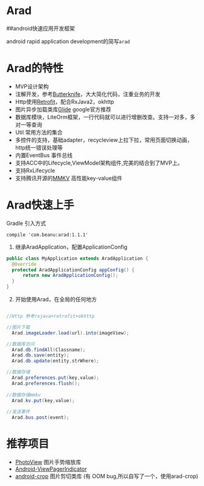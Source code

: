 Arad
====

##android快速应用开发框架

android rapid application development的简写`arad`

Arad的特性
=========
* MVP设计架构
* 注解开发，参考[Butterknife](https://github.com/JakeWharton/butterknife)，大大简化代码，注重业务的开发
* Http使用[Retrofit](https://square.github.io/retrofit/)，配合RxJava2，okhttp
* 图片异步加载类库[Glide](https://github.com/bumptech/glide)  google官方推荐
* 数据库模块，LiteOrm框架，一行代码就可以进行增删改查。支持一对多，多对一等查询
* Util 常用方法的集合
* 多控件的支持，基础adapter，recycleview上拉下拉，常用页面切换动画，http统一错误处理等
* 内置EventBus 事件总线
* 支持ACC中的Lifecycle,ViewModel架构组件,完美的结合到了MVP上。
* 支持RxLifecycle
* 支持腾讯开源的[MMKV](https://github.com/Tencent/MMKV) 高性能key-value组件

Arad快速上手
===========
  Gradle 引入方式
  ```
  compile 'com.beanu:arad:1.1.1'
  ```
  
  1. 继承AradApplication，配置ApplicationConfig
  
  ```java
  public class MyApplication extends AradApplication {
    @Override
    protected AradApplicationConfig appConfig() {
        return new AradApplicationConfig();
    }
  }
  ```
  
  2. 开始使用Arad，在全局的任何地方
  
  ```java
  
  //Http 参考rxjava+retrofit+okhttp
  
  //图片下载
    Arad.imageLoader.load(url).into(imageView);

  //数据库访问
    Arad.db.findAll(Classname);
    Arad.db.save(entity);
    Arad.db.update(entity,strWhere);
  
  //数据存储
    Arad.preferences.put(key,value);
    Arad.preferences.flush();
    
  //数据存储mmkv
    Arad.kv.put(key,value);
    
  //发送事件
    Arad.bus.post(event);

  ```


推荐项目
===================
* [PhotoView](https://github.com/chrisbanes/PhotoView) 图片手势缩放库
* [Android-ViewPagerIndicator](https://github.com/JakeWharton/Android-ViewPagerIndicator)
* [android-crop](https://github.com/jdamcd/android-crop) 图片剪切类库 (有 OOM bug,所以自写了一个，使用arad-crop)
